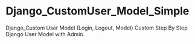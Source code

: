 # Django_CustomUser_Model_Simple
Django_Custom User Model (Login, Logout, Model)
Custom Step By Step Django User Model with Admin.
